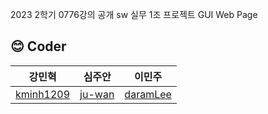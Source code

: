 2023 2학기 0776강의 공개 sw 실무 1조 프로젝트 GUI Web Page

## 😊 Coder

|강민혁|심주안|이민주|
|:--:|:-:|:-:|
|[kminh1209](https://github.com/kminh1209)|[ju-wan](https://github.com/ju-wan)|[daramLee](https://github.com/daramLee)|


